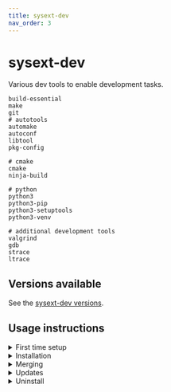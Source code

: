 ```yaml
---
title: sysext-dev
nav_order: 3
---
```


# sysext-dev

Various dev tools to enable development tasks.

```text
build-essential
make
git
# autotools
automake
autoconf
libtool
pkg-config

# cmake
cmake
ninja-build

# python
python3
python3-pip
python3-setuptools
python3-venv

# additional development tools
valgrind
gdb
strace
ltrace
```

## Versions available

See the [sysext-dev versions](https://github.com/bketelsen/snow/releases/tag/sysext-dev).

## Usage instructions

<details markdown="block">
<summary>First time setup</summary>
Run those commands if you have not yet installed any sysext on your system:

```
run0 install -d -m 0755 -o 0 -g 0 /var/lib/extensions /var/lib/extensions.d
run0 systemctl enable --now systemd-sysext.service
```

</details>

<details markdown="block">
<summary>Installation</summary>
Define a helper function:

```
install_sysext() {
  SYSEXT="${1}"
  URL="https://extensions.snowlinux.org/extensions"
  run0 install -d -m 0755 -o 0 -g 0 /etc/sysupdate.${SYSEXT}.d
  curl --silent --fail --location "${URL}/${SYSEXT}.transfer" \
    | run0 tee "/etc/sysupdate.${SYSEXT}.d/${SYSEXT}.transfer"
  run0 /usr/lib/systemd/systemd-sysupdate update --component "${SYSEXT}"
}
```

Install the sysext:

```
install_sysext sysext-dev
```

</details>

<details markdown="block">
<summary>Merging</summary>
Note that this will merge all installed sysexts unconditionally:

```
run0 systemctl restart systemd-sysext.service
systemd-sysext status
```

You can also reboot the system.

</details>

<details markdown="block">
<summary>Updates</summary>
Update this sysext using:

```
run0 /usr/lib/systemd/systemd-sysupdate update --component sysext-dev
```

If you want to use the new version immediately, make sure to refresh the merged
sysexts:

```
run0 systemctl restart systemd-sysext.service
systemd-sysext status
```

To update all sysexts on a system:

```
for c in $(/usr/lib/systemd/systemd-sysupdate components --json=short | jq --raw-output '.components[]'); do
    run0 /usr/lib/systemd/systemd-sysupdate update --component "${c}"
done
```

</details>

<details markdown="block">
<summary>Uninstall</summary>
Define a helper function:

```
uninstall_sysext() {
  SYSEXT="${1}"
  run0 rm -i "/var/lib/extensions/${SYSEXT}.raw"
  run0 rm -i "/var/lib/extensions.d/${SYSEXT}-"*".raw"
  run0 rm -i "/etc/sysupdate.${SYSEXT}.d/${SYSEXT}.transfer"
  run0 rmdir "/etc/sysupdate.${SYSEXT}.d/"
}
```

Uninstall the sysext:

```
uninstall_sysext sysext-dev
```

Reboot your system or refresh the merged sysexts:

```
run0 systemctl restart systemd-sysext.service
systemd-sysext status
```

</details>
